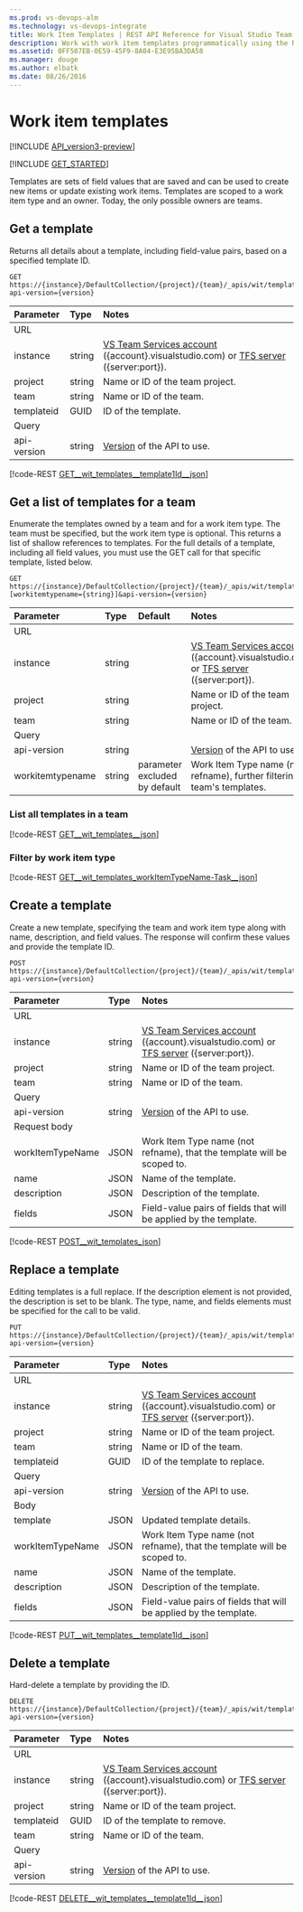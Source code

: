 ```yaml
---
ms.prod: vs-devops-alm
ms.technology: vs-devops-integrate
title: Work Item Templates | REST API Reference for Visual Studio Team Services and Team Foundation Server
description: Work with work item templates programmatically using the REST APIs for Visual Studio Team Services and Team Foundation Server. 
ms.assetid: 0FF507EB-0E59-45F9-8A04-E3E95BA3DA58
ms.manager: douge
ms.author: elbatk
ms.date: 08/26/2016
---
```


# Work item templates
[!INCLUDE [API_version3-preview](../_data/version.md)]

[!INCLUDE [GET_STARTED](../_data/get-started.md)]

Templates are sets of field values that are saved and can be used to create new items or update existing work items.
Templates are scoped to a work item type and an owner. Today, the only possible owners are teams. 
## Get a template
Returns all details about a template, including field-value pairs, based on a specified template ID.

```no-highlight
GET https://{instance}/DefaultCollection/{project}/{team}/_apis/wit/templates/{templateid}?api-version={version}
```

| Parameter       | Type    | Notes      | 
|:----------------|:--------|:------------|
| URL             |         |             |            
| instance        | string  | [VS Team Services account](/integrate/get-started/rest/basics.md#vs-team-services) ({account}.visualstudio.com) or [TFS server](/integrate/get-started/rest/basics.md#tfs) ({server:port}).  | 
| project         | string  | Name or ID of the team project.  |
| team            | string  | Name or ID of the team.          |  
| templateid      | GUID    | ID of the template.  | 
| Query |         |         |  
| api-version     | string  | [Version](../../get-started/rest/basics.md#versions) of the API to use.  | 

[!code-REST [GET__wit_templates__template1Id__json](./_data/templates/GET__wit_templates__template1Id_.json)]

## Get a list of templates for a team
Enumerate the templates owned by a team and for a work item type. The team must be specified, but the work item type is optional. This returns a list of shallow references to templates. For the full details of a template, including all field values, you must use the GET call for that specific template, listed below.

```no-highlight
GET https://{instance}/DefaultCollection/{project}/{team}/_apis/wit/templates?[workitemtypename={string}]&api-version={version}
```

| Parameter           | Type    | Default                       | Notes       |
|:--------------------|:--------|:------------------------------|:------------|
| URL                 |         |                               |             | 
| instance            | string  |                               | [VS Team Services account](/integrate/get-started/rest/basics.md#vs-team-services) ({account}.visualstudio.com) or [TFS server](/integrate/get-started/rest/basics.md#tfs) ({server:port}). | 
| project             | string  |                               | Name or ID of the team project.| 
| team                | string  |                               | Name or ID of the team.        |  
| Query               |         |                               |             | 
| api-version         | string  |                               | [Version](../../get-started/rest/basics.md#versions) of the API to use.| 
| workitemtypename    | string  | parameter excluded by default | Work Item Type name (not refname), further filtering a team's templates.|   

### List all templates in a team

[!code-REST [GET__wit_templates__json](./_data/templates/GET__wit_templates.json)]

### Filter by work item type

[!code-REST [GET__wit_templates_workItemTypeName-Task__json](./_data/templates/GET__wit_templates_workItemTypeName-Task.json)]

## Create a template
Create a new template, specifying the team and work item type along with name, description, and field values. The response will confirm these values and provide the template ID.

```no-highlight
POST https://{instance}/DefaultCollection/{project}/{team}/_apis/wit/templates?api-version={version}
```

| Parameter       | Type    | Notes  | 
|:----------------|:--------|:------------| 
| URL             |         |             | 
| instance        | string  | [VS Team Services account](/integrate/get-started/rest/basics.md#vs-team-services) ({account}.visualstudio.com) or [TFS server](/integrate/get-started/rest/basics.md#tfs) ({server:port}). | 
| project         | string  | Name or ID of the team project. |
| team            | string  | Name or ID of the team.         |  
| Query             |         |             |
| api-version     | string  | [Version](../../get-started/rest/basics.md#versions) of the API to use. | 
| Request body             |         |             |
| workItemTypeName   | JSON    | Work Item Type name (not refname), that the template will be scoped to.
| name			  | JSON    | Name of the template. | 
| description     | JSON    | Description of the template. | 
| fields          | JSON    | Field-value pairs of fields that will be applied by the template. | 

[!code-REST [POST__wit_templates_json](./_data/templates/POST__wit_templates.json)]

## Replace a template
Editing templates is a full replace. If the description element is not provided, the description is set to be blank. The type, name, and fields elements must be specified for the call to be valid. 

```no-highlight
PUT https://{instance}/DefaultCollection/{project}/{team}/_apis/wit/templates/{templateid}?api-version={version}
```

| Parameter       | Type    | Notes  |  
|:----------------|:--------|:------------| 
| URL             |         |             |
| instance        | string  | [VS Team Services account](/integrate/get-started/rest/basics.md#vs-team-services) ({account}.visualstudio.com) or [TFS server](/integrate/get-started/rest/basics.md#tfs) ({server:port}).  |  
| project         | string  | Name or ID of the team project.  |  
| team            | string  | Name or ID of the team.         |  
| templateid      | GUID    | ID of the template to replace.  |  
| Query             |         |             |
| api-version     | string  | [Version](../../get-started/rest/basics.md#versions) of the API to use.  |  
| Body             |         |             | 
| template        | JSON    | Updated template details.  |  
| workItemTypeName   | JSON    | Work Item Type name (not refname), that the template will be scoped to.  |  
| name			  | JSON    | Name of the template.  |  
| description     | JSON    | Description of the template.  |  
| fields          | JSON    | Field-value pairs of fields that will be applied by the template.  |  

[!code-REST [PUT__wit_templates__template1Id__json](./_data/templates/PUT__wit_templates__template1Id_.json)]

## Delete a template
Hard-delete a template by providing the ID.

```no-highlight
DELETE https://{instance}/DefaultCollection/{project}/{team}/_apis/wit/templates/{templateid}?api-version={version}
```

| Parameter       | Type    | Notes  |  
|:----------------|:--------|:------------|  
| URL             |         |             | 
| instance        | string  | [VS Team Services account](/integrate/get-started/rest/basics.md#vs-team-services) ({account}.visualstudio.com) or [TFS server](/integrate/get-started/rest/basics.md#tfs) ({server:port}).  |  
| project         | string  | Name or ID of the team project.  |  
| templateid      | GUID    | ID of the template to remove.  |  
| team            | string  | Name or ID of the team.         |  
| Query            |         |             | 
| api-version     | string  | [Version](../../get-started/rest/basics.md#versions) of the API to use.  |  

[!code-REST [DELETE__wit_templates__template1Id__json](./_data/templates/DELETE__wit_templates__template1Id_.json)]